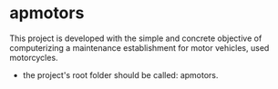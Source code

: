 # apmotors
This project is developed with the simple and concrete objective of computerizing a maintenance establishment for motor vehicles, used motorcycles.

- the project's root folder should be called: apmotors.
